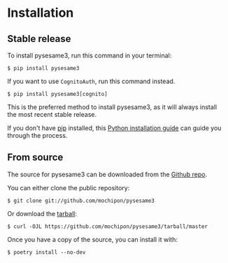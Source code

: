 # Installation

## Stable release

To install pysesame3, run this command in your
terminal:

``` console
$ pip install pysesame3
```

If you want to use `CognitoAuth`, run this command instead.

``` console
$ pip install pysesame3[cognito]
```

This is the preferred method to install pysesame3, as it will always install the most recent stable release.

If you don't have [pip][] installed, this [Python installation guide][]
can guide you through the process.

## From source

The source for pysesame3 can be downloaded from
the [Github repo][].

You can either clone the public repository:

``` console
$ git clone git://github.com/mochipon/pysesame3
```

Or download the [tarball][]:

``` console
$ curl -OJL https://github.com/mochipon/pysesame3/tarball/master
```

Once you have a copy of the source, you can install it with:

``` console
$ poetry install --no-dev
```

  [pip]: https://pip.pypa.io
  [Python installation guide]: http://docs.python-guide.org/en/latest/starting/installation/
  [Github repo]: https://github.com/mochipon/pysesame3
  [tarball]: https://github.com/mochipon/pysesame3/tarball/main
